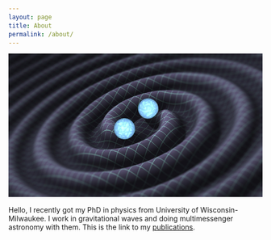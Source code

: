 ```yaml
---
layout: page
title: About
permalink: /about/
---
```


![At Yellowstone national park](/images/GW-CBC.jpg)

Hello, I recently got my PhD in physics from University of Wisconsin-Milwaukee.
I work in gravitational waves and doing multimessenger astronomy with them.
This is the link to my [publications](/projects).

